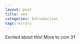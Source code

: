 ```yaml
---
layout: post
title: see
categories: Introduction
tags: errors
---
```


Excited about this! More to com
31
